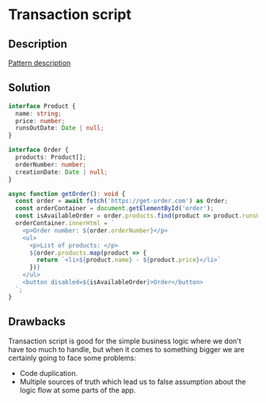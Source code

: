 # Transaction script

## Description
[Pattern description](https://martinfowler.com/eaaCatalog/transactionScript.html)

## Solution
```ts
interface Product {
  name: string;
  price: number;
  runsOutDate: Date | null;
}

interface Order {
  products: Product[];
  orderNumber: number;
  creationDate: Date | null;
}

async function getOrder(): void {
  const order = await fetch('https://get-order.com') as Order;
  const orderContainer = document.getElementById('order');
  const isAvailableOrder = order.products.find(product => product.runsOutDate === null) != undefined;
  orderContainer.innerHtml = `
    <p>Order number: ${order.orderNumber}</p>
    <ul>
      <p>List of products: </p>
      ${order.products.map(product => {
        return `<li>${product.name} - ${product.price}</li>`
      })}
    </ul>
    <button disabled=${isAvailableOrder}>Order</button>
  `;
}
```

## Drawbacks

Transaction script is good for the simple business logic where we don't have too much to handle, but when
it comes to something bigger we are certainly going to face some problems:

- Code duplication.
- Multiple sources of truth which lead us to false assumption about the logic flow at some parts of the app.
